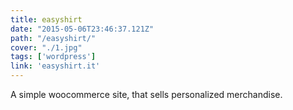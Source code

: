 ```yaml
---
title: easyshirt
date: "2015-05-06T23:46:37.121Z"
path: "/easyshirt/"
cover: "./1.jpg"
tags: ['wordpress']
link: 'easyshirt.it'
---
```



A simple woocommerce site, that sells personalized merchandise.